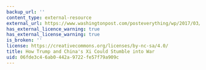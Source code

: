 ```yaml
---
backup_url: ''
content_type: external-resource
external_url: https://www.washingtonpost.com/posteverything/wp/2017/03/31/how-trump-and-chinas-xi-could-stumble-into-war
has_external_licence_warning: true
has_external_license_warning: true
is_broken: ''
license: https://creativecommons.org/licenses/by-nc-sa/4.0/
title: How Trump and China's Xi Could Stumble into War
uid: 06fde3c4-6ab0-442a-9722-fe57f79a909c
---
```

